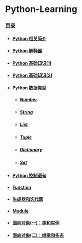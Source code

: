 # Python-Learning
### [目录](https://yrylalala.github.io/Python-Learning/)
- #### [Python 相关简介](https://yrylalala.github.io/Python-Learning/note/Html/Python%E7%9B%B8%E5%85%B3%E7%AE%80%E4%BB%8B.html)
- #### [Python 解释器](https://yrylalala.github.io/Python-Learning/note/Html/Python%E8%A7%A3%E9%87%8A%E5%99%A8.html)
- #### [Python 基础知识(1)](https://yrylalala.github.io/Python-Learning/note/Html/Python%E5%9F%BA%E7%A1%80%E7%9F%A5%E8%AF%86(1).html)
- #### [Python 基础知识(2)](https://yrylalala.github.io/Python-Learning/note/Html/Python%E5%9F%BA%E7%A1%80%E7%9F%A5%E8%AF%86(2).html)
- #### Python 数据类型
  - ##### [Number](https://yrylalala.github.io/Python-Learning/note/Html/Python%E6%95%B0%E6%8D%AE%E7%B1%BB%E5%9E%8B%E4%B8%80%EF%BC%9ANumber.html)
  - ##### [String](https://yrylalala.github.io/Python-Learning/note/Html/Python%E6%95%B0%E6%8D%AE%E7%B1%BB%E5%9E%8B%E4%BA%8C%EF%BC%9AString.html)
  - ##### [List](https://yrylalala.github.io/Python-Learning/note/Html/Python%E6%95%B0%E6%8D%AE%E7%B1%BB%E5%9E%8B%E4%B8%89%EF%BC%9AList.html)
  - ##### [Tuple](https://yrylalala.github.io/Python-Learning/note/Html/Python%E6%95%B0%E6%8D%AE%E7%B1%BB%E5%9E%8B%E5%9B%9B%EF%BC%9ATuple.html)
  - ##### [Dictionary](https://yrylalala.github.io/Python-Learning/note/Html/Python%E6%95%B0%E6%8D%AE%E7%B1%BB%E5%9E%8B%E4%BA%94%EF%BC%9ADictionary.html)
  - ##### [Set](https://yrylalala.github.io/Python-Learning/note/Html/Python%E6%95%B0%E6%8D%AE%E7%B1%BB%E5%9E%8B%E5%85%AD%EF%BC%9ASet.html)
- #### [Python 控制语句](https://yrylalala.github.io/Python-Learning/note/Html/Python%E6%8E%A7%E5%88%B6%E8%AF%AD%E5%8F%A5.html)
- #### [Function](https://yrylalala.github.io/Python-Learning/note/Html/Function.html)
- #### [生成器和迭代器](https://yrylalala.github.io/Python-Learning/note/Html/%E7%94%9F%E6%88%90%E5%99%A8%E5%92%8C%E8%BF%AD%E4%BB%A3%E5%99%A8)
- #### [Module](https://yrylalala.github.io/Python-Learning/note/Html/Module.html)
- #### [面向对象(一)：类和实例](https://yrylalala.github.io/Python-Learning/note/Html/%E9%9D%A2%E5%90%91%E5%AF%B9%E8%B1%A1(%E4%B8%80)%EF%BC%9A%E7%B1%BB%E5%92%8C%E5%AE%9E%E4%BE%8B.html)
- #### [面向对象(二)：继承和多态](https://yrylalala.github.io/Python-Learning/note/Html/%E9%9D%A2%E5%90%91%E5%AF%B9%E8%B1%A1(%E4%BA%8C)%EF%BC%9A%E7%BB%A7%E6%89%BF%E5%92%8C%E5%A4%9A%E6%80%81.html)
